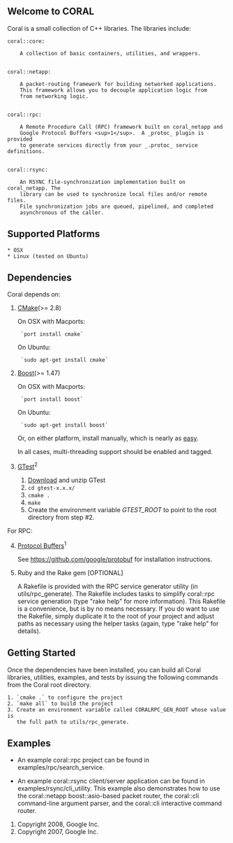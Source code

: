 ## Welcome to CORAL

Coral is a small collection of C++ libraries. The libraries include:

    coral::core:

        A collection of basic containers, utilities, and wrappers.


    coral::netapp:

        A packet-routing framework for building networked applications.
        This framework allows you to decouple application logic from
        from networking logic.


    coral::rpc:

        A Remote Procedure Call (RPC) framework built on coral_netapp and
        Google Protocol Buffers <sup>1</sup>.  A _protoc_ plugin is provided
        to generate services directly from your _.protoc_ service definitions.


    coral::rsync:

        An RSYNC file-synchronization implementation built on coral_netapp. The
        library can be used to synchronize local files and/or remote files.
        File synchronization jobs are queued, pipelined, and completed
        asynchronous of the caller.


## Supported Platforms

    * OSX
    * Linux (tested on Ubuntu)


## Dependencies

Coral depends on:

1. [CMake](https://cmake.org/)(>= 2.8)

    On OSX with Macports:

        `port install cmake`

    On Ubuntu:

        `sudo apt-get install cmake`


2. [Boost](http://www.boost.org/)(>= 1.47)

    On OSX with Macports:

        `port install boost`

    On Ubuntu:

        `sudo apt-get install boost`

    Or, on either platform, install manually, which is nearly as [easy](http://www.boost.org/doc/libs/1_59_0/more/getting_started/unix-variants.html).

    In all cases, multi-threading support should be enabled and tagged.


3. [GTest](https://code.google.com/p/googletest/)<sup>2</sup>

    1. [Download](https://code.google.com/p/googletest/downloads/list) and unzip GTest
    2. `cd gtest-x.x.x/`
    3. `cmake .`
    4. `make`
    5. Create the environment variable _GTEST_ROOT_ to point to the root directory from step #2.


For RPC:

4. [Protocol Buffers](https://developers.google.com/protocol-buffers/)<sup>1</sup>

    See https://github.com/google/protobuf for installation instructions.


5.  Ruby and the Rake gem [OPTIONAL]

    A Rakefile is provided with the RPC service generator utility (in
    utils/rpc_generate). The Rakefile includes tasks to simplify coral::rpc
    service generation (type "rake help" for more information). This Rakefile
    is a convenience, but is by no means necessary. If you do want to use the
    Rakefile, simply duplicate it to the root of your project and adjust paths
    as necessary using the helper tasks (again, type "rake help" for details).


## Getting Started

Once the dependencies have been installed, you can build all Coral libraries,
utilities, examples, and tests by issuing the following commands from the Coral
root directory.

    1. `cmake .` to configure the project
    2. `make all` to build the project
    3. Create an environment variable called CORALRPC_GEN_ROOT whose value is
       the full path to utils/rpc_generate.


## Examples

*  An example coral::rpc project can be found in examples/rpc/search_service.

*  An example coral::rsync client/server application can be found in
   examples/rsync/cli_utility. This example also demonstrates how to use the
   coral::netapp boost::asio-based packet router, the coral::cli command-line
   argument parser, and the coral::cli interactive command router.




1. Copyright 2008, Google Inc.
2. Copyright 2007, Google Inc.
